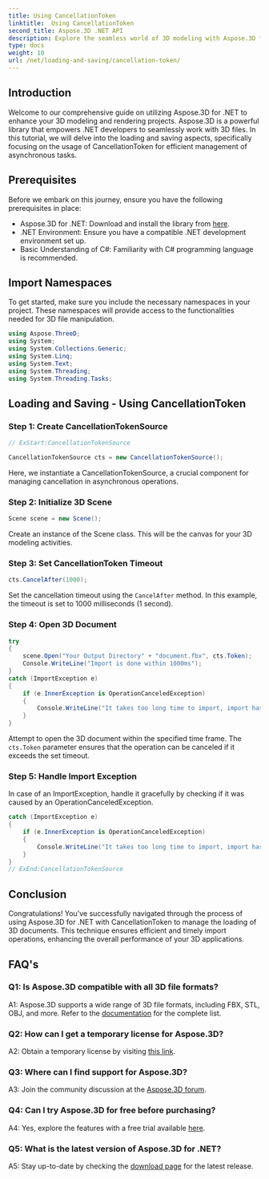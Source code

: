 ```yaml
---
title: Using CancellationToken
linktitle:  Using CancellationToken
second_title: Aspose.3D .NET API
description: Explore the seamless world of 3D modeling with Aspose.3D for .NET. Learn to load and save 3D documents efficiently using CancellationToken.
type: docs
weight: 10
url: /net/loading-and-saving/cancellation-token/
---
```

## Introduction

Welcome to our comprehensive guide on utilizing Aspose.3D for .NET to enhance your 3D modeling and rendering projects. Aspose.3D is a powerful library that empowers .NET developers to seamlessly work with 3D files. In this tutorial, we will delve into the loading and saving aspects, specifically focusing on the usage of CancellationToken for efficient management of asynchronous tasks.

## Prerequisites

Before we embark on this journey, ensure you have the following prerequisites in place:

- Aspose.3D for .NET: Download and install the library from [here](https://releases.aspose.com/3d/net/).
- .NET Environment: Ensure you have a compatible .NET development environment set up.
- Basic Understanding of C#: Familiarity with C# programming language is recommended.

## Import Namespaces

To get started, make sure you include the necessary namespaces in your project. These namespaces will provide access to the functionalities needed for 3D file manipulation.

```csharp
using Aspose.ThreeD;
using System;
using System.Collections.Generic;
using System.Linq;
using System.Text;
using System.Threading;
using System.Threading.Tasks;
```

## Loading and Saving - Using CancellationToken

### Step 1: Create CancellationTokenSource

```csharp
// ExStart:CancellationTokenSource

CancellationTokenSource cts = new CancellationTokenSource();
```

Here, we instantiate a CancellationTokenSource, a crucial component for managing cancellation in asynchronous operations.

### Step 2: Initialize 3D Scene

```csharp
Scene scene = new Scene();
```

Create an instance of the Scene class. This will be the canvas for your 3D modeling activities.

### Step 3: Set CancellationToken Timeout

```csharp
cts.CancelAfter(1000);
```

Set the cancellation timeout using the `CancelAfter` method. In this example, the timeout is set to 1000 milliseconds (1 second).

### Step 4: Open 3D Document

```csharp
try
{
    scene.Open("Your Output Directory" + "document.fbx", cts.Token);
    Console.WriteLine("Import is done within 1000ms");
}
catch (ImportException e)
{
    if (e.InnerException is OperationCanceledException)
    {
        Console.WriteLine("It takes too long time to import, import has been canceled.");
    }
}
```

Attempt to open the 3D document within the specified time frame. The `cts.Token` parameter ensures that the operation can be canceled if it exceeds the set timeout.

### Step 5: Handle Import Exception

In case of an ImportException, handle it gracefully by checking if it was caused by an OperationCanceledException.

```csharp
catch (ImportException e)
{
    if (e.InnerException is OperationCanceledException)
    {
        Console.WriteLine("It takes too long time to import, import has been canceled.");
    }
}
// ExEnd:CancellationTokenSource
```

## Conclusion

Congratulations! You've successfully navigated through the process of using Aspose.3D for .NET with CancellationToken to manage the loading of 3D documents. This technique ensures efficient and timely import operations, enhancing the overall performance of your 3D applications.

## FAQ's

### Q1: Is Aspose.3D compatible with all 3D file formats?

A1: Aspose.3D supports a wide range of 3D file formats, including FBX, STL, OBJ, and more. Refer to the [documentation](https://reference.aspose.com/3d/net/) for the complete list.

### Q2: How can I get a temporary license for Aspose.3D?

A2: Obtain a temporary license by visiting [this link](https://purchase.aspose.com/temporary-license/).

### Q3: Where can I find support for Aspose.3D?

A3: Join the community discussion at the [Aspose.3D forum](https://forum.aspose.com/c/3d/18).

### Q4: Can I try Aspose.3D for free before purchasing?

A4: Yes, explore the features with a free trial available [here](https://releases.aspose.com/).

### Q5: What is the latest version of Aspose.3D for .NET?

A5: Stay up-to-date by checking the [download page](https://releases.aspose.com/3d/net/) for the latest release.
